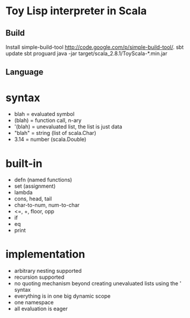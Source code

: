 Toy Lisp interpreter in Scala
=============================
Build
-----
Install simple-build-tool <http://code.google.com/p/simple-build-tool/>.
    sbt update
    sbt proguard
    java -jar target/scala_2.8.1/ToyScala-*.min.jar

Language
--------
# syntax #
- blah    = evaluated symbol
- (blah)  = function call, n-ary
- '(blah) = unevaluated list, the list is just data
- "blah"  = string (list of scala.Char)
- 3.14    = number (scala.Double)

# built-in #
- defn (named functions)
- set (assignment)
- lambda
- cons, head, tail
- char-to-num, num-to-char
- <=, +, floor, opp
- if
- eq
- print

# implementation #
- arbitrary nesting supported
- recursion supported
- no quoting mechanism beyond creating unevaluated lists using the ' syntax
- everything is in one big dynamic scope
- one namespace
- all evaluation is eager

